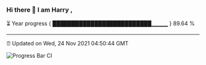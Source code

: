 ### Hi there 👋 I am Harry , 

⏳ Year progress { ██████████████████████████▁▁▁▁ } 89.64 %

---

⏰ Updated on Wed, 24 Nov 2021 04:50:44 GMT

![Progress Bar CI](https://github.com/duykhang68/duykhang68/workflows/Progress%20Bar%20CI/badge.svg)

